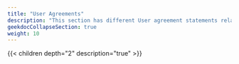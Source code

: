 ```yaml
---
title: "User Agreements"
description: "This section has different User agreement statements related to using TrueNAS."
geekdocCollapseSection: true
weight: 10
---
```


{{< children depth="2" description="true" >}} 
